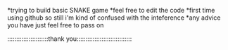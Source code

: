 



 *trying to build basic SNAKE game 
 *feel free to edit the code 
 *first time using github so still i'm kind of confused with the inteference
 *any advice you have just feel free to pass on 

 
 
 
 
 
 
 
 :::::::::::::::::::::::thank you::::::::::::::::::::::::::::::: 
 
 
 
